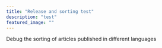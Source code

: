 ```yaml
---
title: "Release and sorting test"
description: "test"
featured_image: ""
---
```


Debug the sorting of articles published in different languages